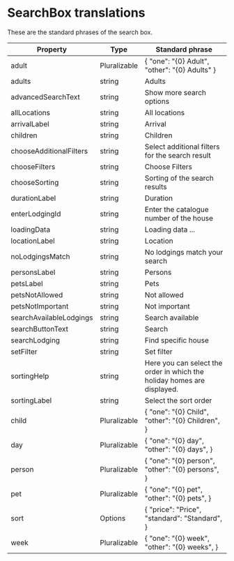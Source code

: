 # SearchBox translations

These are the standard phrases of the search box.

| Property | Type | Standard phrase  |
| ---------|------|----------------- |
| adult | Pluralizable | { "one": "{0} Adult", "other": "{0} Adults" } |
| adults | string | Adults |
| advancedSearchText | string | Show more search options |
| allLocations | string | All locations |
| arrivalLabel | string | Arrival |
| children | string | Children |
| chooseAdditionalFilters | string | Select additional filters for the search result |
| chooseFilters | string | Choose Filters |
| chooseSorting | string | Sorting of the search results |
| durationLabel | string | Duration |
| enterLodgingId | string | Enter the catalogue number of the house |
| loadingData | string | Loading data ... |
| locationLabel | string | Location |
| noLodgingsMatch | string | No lodgings match your search |
| personsLabel | string | Persons |
| petsLabel | string | Pets |
| petsNotAllowed | string | Not allowed |
| petsNotImportant | string | Not important |
| searchAvailableLodgings | string | Search available |
| searchButtonText | string | Search |
| searchLodging | string | Find specific house |
| setFilter | string | Set filter |
| sortingHelp | string | Here you can select the order in which the holiday homes are displayed. |
| sortingLabel | string | Select the sort order |
| child | Pluralizable | { "one": "{0} Child", "other": "{0} Children",  } |
| day | Pluralizable | { "one": "{0} day", "other": "{0} days",  } |
| person | Pluralizable | { "one": "{0} person", "other": "{0} persons",  } |
| pet | Pluralizable | { "one": "{0} pet", "other": "{0} pets",  } |
| sort | Options | { "price": "Price", "standard": "Standard",  } |
| week | Pluralizable | { "one": "{0} week", "other": "{0} weeks",  } |

